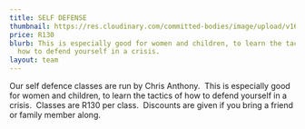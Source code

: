 ```yaml
---
title: SELF DEFENSE
thumbnail: https://res.cloudinary.com/committed-bodies/image/upload/v1642509310/services/selfDefenseClasses-committed-Bodies-gym-benoni.png
price: R130
blurb: This is especially good for women and children, to learn the tactics of
  how to defend yourself in a crisis.
layout: team
---
```

Our self defence classes are run by Chris Anthony.  This is especially good for women and children, to learn the tactics of how to defend yourself in a crisis.  Classes are R130 per class.  Discounts are given if you bring a friend or family member along.